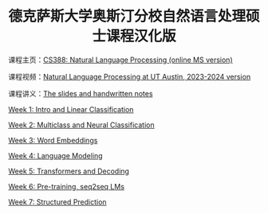 <div align="center">
  <h1>德克萨斯大学奥斯汀分校自然语言处理硕士课程汉化版</h1>
</div>

课程主页：[CS388: Natural Language Processing (online MS version)](https://www.cs.utexas.edu/~gdurrett/courses/online-course/materials.html)

课程视频：[Natural Language Processing at UT Austin, 2023-2024 version](https://www.youtube.com/playlist?list=PLofp2YXfp7TZZ5c7HEChs0_wfEfewLDs7)

课程讲义：[The slides and handwritten notes](resources/slides-notes)


[Week 1: Intro and Linear Classification](./src/week1/README.md)

[Week 2: Multiclass and Neural Classification](./src/week2/README.md)

[Week 3: Word Embeddings](./src/week3/README.md)

[Week 4: Language Modeling](./src/week4/README.md)

[Week 5: Transformers and Decoding](./src/week5/README.md)

[Week 6: Pre-training, seq2seq LMs](./src/week6/README.md)

[Week 7: Structured Prediction](./src/week7/README.md)